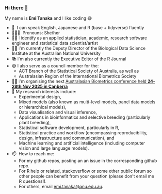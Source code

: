 ### Hi there 👋

My name is **Emi Tanaka** and I like coding 😄

* 💬 &nbsp;I can speak English, Japanese and R (base + tidyverse) fluently
* 👩🏻‍💻 &nbsp;Pronouns: She/her
* 👩‍💻 I identify as an applied statistician, academic, research software engineer and statistical data scientist/artist
* 👩‍💼 I'm currently the Deputy Director of the Biological Data Science Institute at the Australian National University
* 📚 I'm also currently the Executive Editor of the R Journal
* 😅 I also serve as a council member for the:
   *  ACT Branch of the Statistical Society of Australia, as well as
   *  Australasian Region of the International Biometrics Society
* 🙋‍♀️ I'm organising the next [Australasian Biometrics conference held **24-28th Nov 2025 in Canberra**](https://biometricsociety.org.au/conference2025)
* 🔎 My research interests include:
   * Experimental design,
   * Mixed models (also known as multi-level models, panel data models or hierarchical models),
   * Data visualisation and visual inference,
   * Applications in bioinformatics and selective breeding (particularly plant breeding),
   * Statistical software development, particularly in R, 
   * Statistical practice and workflow (encompassing reproducibility, design, infrastructure and communication), and
   * Machine learning and artificial intelligence (including computer vision and large language models).
* 📫 &nbsp;How to reach me: 
  * For my github repos, posting an an issue in the corresponding github repo.
  * For R help or related, stackoverflow or some other public forum so other people can benefit from your question (please don't email me R questions!).
  * For others, email emi.tanaka@anu.edu.au.
